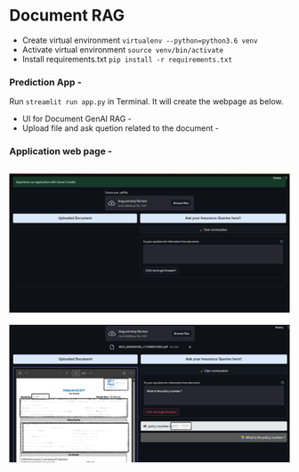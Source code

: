 # Document RAG 
- Create virtual environment  `virtualenv --python=python3.6 venv`
- Activate virtual environment `source venv/bin/activate`
- Install requirements.txt `pip install -r requirements.txt`

### Prediction App - 
Run `streamlit run app.py` in Terminal. It will create the webpage as below.

- UI for Document GenAI RAG -
- Upload file and ask quetion related to the document -

### Application web page -
![Screenshot](images/app1.png)
-
![Screenshot](images/app2.png)
